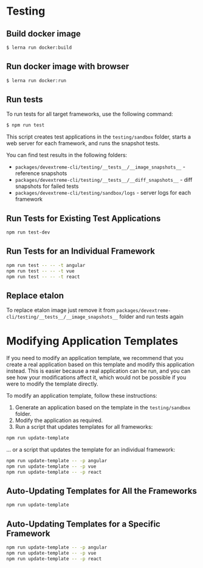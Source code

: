 # Testing

## Build docker image 
```sh
$ lerna run docker:build
```

## Run docker image with browser
```sh
$ lerna run docker:run
```

## Run tests 

To run tests for all target frameworks, use the following command:

```sh
$ npm run test
```

This script creates test applications in the `testing/sandbox` folder, starts a web server for each framework, and runs the snapshot tests.

You can find test results in the following folders:

- `packages/devextreme-cli/testing/__tests__/__image_snapshots__` - reference snapshots
- `packages/devextreme-cli/testing/__tests__/__diff_snapshots__` - diff snapshots for failed tests
- `packages/devextreme-cli/testing/sandbox/logs` - server logs for each framework

## Run Tests for Existing Test Applications

```sh
npm run test-dev
```

## Run Tests for an Individual Framework

```sh
npm run test -- -- -t angular
npm run test -- -- -t vue
npm run test -- -- -t react
```

## Replace etalon

To replace etalon image just remove it from `packages/devextreme-cli/testing/__tests__/__image_snapshots__` folder and run tests again

# Modifying Application Templates

If you need to modify an application template, we recommend that you create a real application based on this template and modify this application instead. This is easier because a real application can be run, and you can see how your modifications affect it, which would not be possible if you were to modify the template directly.

To modify an application template, follow these instructions:

1. Generate an application based on the template in the `testing/sandbox` folder.
2. Modify the application as required.
3. Run a script that updates templates for all frameworks:

```sh
npm run update-template
```
... or a script that updates the template for an individual framework:

```sh
npm run update-template -- -p angular
npm run update-template -- -p vue
npm run update-template -- -p react
```

## Auto-Updating Templates for All the Frameworks

```sh
npm run update-template
```

## Auto-Updating Templates for a Specific Framework

```sh
npm run update-template -- -p angular
npm run update-template -- -p vue
npm run update-template -- -p react
```
